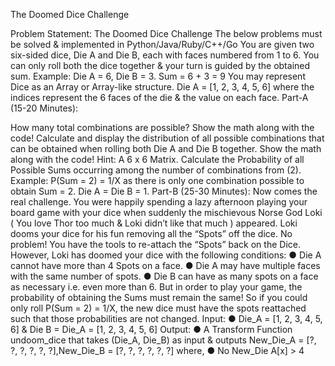 The Doomed Dice Challenge

Problem Statement: The Doomed Dice Challenge
The below problems must be solved & implemented in Python/Java/Ruby/C++/Go You are given two six-sided dice, Die A and Die B, each with faces numbered from 1 to 6. You can only roll both the dice together & your turn is guided by the obtained sum. Example: Die A = 6, Die B = 3. Sum = 6 + 3 = 9 You may represent Dice as an Array or Array-like structure. Die A = [1, 2, 3, 4, 5, 6] where the indices represent the 6 faces of the die & the value on each face. Part-A (15-20 Minutes):

How many total combinations are possible? Show the math along with the code!
Calculate and display the distribution of all possible combinations that can be obtained when rolling both Die A and Die B together. Show the math along with the code! Hint: A 6 x 6 Matrix.
Calculate the Probability of all Possible Sums occurring among the number of combinations from (2). Example: P(Sum = 2) = 1/X as there is only one combination possible to obtain Sum = 2. Die A = Die B = 1.
Part-B (25-30 Minutes): Now comes the real challenge. You were happily spending a lazy afternoon playing your board game with your dice when suddenly the mischievous Norse God Loki ( You love Thor too much & Loki didn’t like that much ) appeared. Loki dooms your dice for his fun removing all the “Spots” off the dice. No problem! You have the tools to re-attach the “Spots” back on the Dice. However, Loki has doomed your dice with the following conditions: ● Die A cannot have more than 4 Spots on a face. ● Die A may have multiple faces with the same number of spots. ● Die B can have as many spots on a face as necessary i.e. even more than 6. But in order to play your game, the probability of obtaining the Sums must remain the same! So if you could only roll P(Sum = 2) = 1/X, the new dice must have the spots reattached such that those probabilities are not changed. Input: ● Die_A = [1, 2, 3, 4, 5, 6] & Die B = Die_A = [1, 2, 3, 4, 5, 6] Output: ● A Transform Function undoom_dice that takes (Die_A, Die_B) as input & outputs New_Die_A = [?, ?, ?, ?, ?, ?],New_Die_B = [?, ?, ?, ?, ?, ?] where, ● No New_Die A[x] > 4
